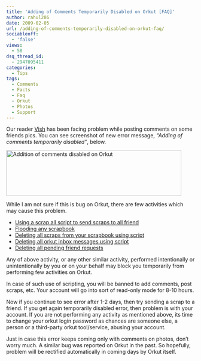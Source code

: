 ```yaml
---
title: 'Adding of Comments Temporarily Disabled on Orkut [FAQ]'
author: rahul286
date: 2009-02-05
url: /adding-of-comments-temporarily-disabled-on-orkut-faq/
sociableoff:
  - 'false'
views:
  - 58
dsq_thread_id:
  - 2947095411
categories:
  - Tips
tags:
  - Comments
  - Facts
  - Faq
  - Orkut
  - Photos
  - Support
---
```

Our reader <a href="http://www.orkut.co.in/Main#Profile.aspx?uid=11729233806804754446" onclick="_gaq.push(['_trackEvent', 'outbound-article', 'http://www.orkut.co.in/Main#Profile.aspx?uid=11729233806804754446', 'Vish']);" >Vish</a> has been facing problem while posting comments on some friends pics. You can see screenshot of new error message, *“Adding of comments temporarily disabled”*, below.

[<img class="wp-image-51743" height="122" alt="Addition of comments disabled on Orkut" src="http://cdn.devilsworkshop.org/files/2009/02/additionofcommentsdisabledonorkut-thumb.png" width="468" border="0" />][1]

While I am not sure if this is bug on Orkut, there are few activities which may cause this problem.

  * [Using a scrap all script to send scraps to all friend][2] 
  * [Flooding any scrapbook][3] 
  * [Deleting all scraps from your scrapbook using script][4] 
  * [Deleting all orkut inbox messages using script][5] 
  * [Deleting all pending friend requests][6] 

Any of above activity, or any other similar activity, performed intentionally or unintentionally by you or on your behalf may block you temporarily from performing few activities on Orkut.

In case of such use of scripting, you will be banned to add comments, post scraps, etc. Your account will go into sort of read-only mode for 8-10 hours. 

Now if you continue to see error after 1-2 days, then try sending a scrap to a friend. If you get again temporarily disabled error, then problem is with your account. If you are not performing any activity as mentioned above, its time to change your orkut login password as chances are someone else, a person or a third-party orkut tool/service, abusing your account.

Just in case this error keeps coming only with comments on photos, don’t worry much. A similar bug was reported on Orkut in the past. So hopefully, problem will be rectified automatically in coming days by Orkut itself.

 [1]: http://cdn.devilsworkshop.org/files/2009/02/additionofcommentsdisabledonorkut.png
 [2]: http://devilsworkshop.org/orkut-send-a-common-scrap-to-all-ur-friends-with-one-click/
 [3]: http://devilsworkshop.org/orkut-finally-a-scrapbook-flooder-for-new-orkut-codes/
 [4]: http://devilsworkshop.org/orkut-scrap-deleter-script-anti-flooding/
 [5]: http://devilsworkshop.org/orkut-message-cleaner-script/
 [6]: http://devilsworkshop.org/orkut-pending-friend-requests-deleter-script/
